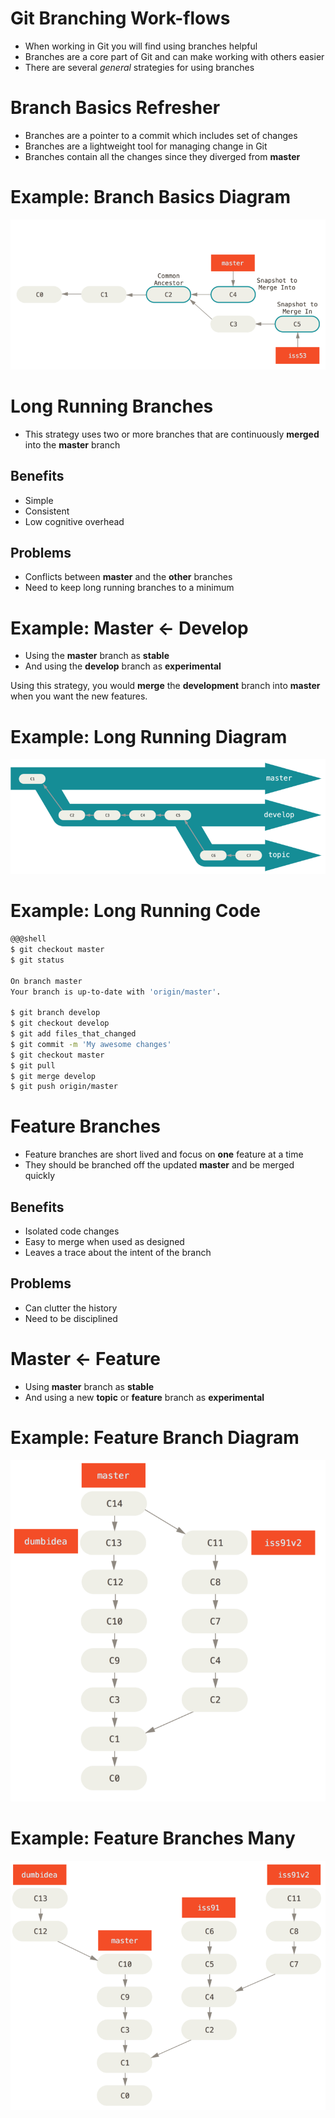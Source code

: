 # Git Branching Work-flows

* When working in Git you will find using branches helpful
* Branches are a core part of Git and can make working with others easier
* There are several *general* strategies for using branches

# Branch Basics Refresher

* Branches are a pointer to a commit which includes set of changes
* Branches are a lightweight tool for managing change in Git
* Branches contain all the changes since they diverged from **master**

# Example: Branch Basics Diagram

![Branch Basics Diagram](./git-branch-basics.png "Branch Basics Diagram")

# Long Running Branches

* This strategy uses two or more branches that are continuously **merged** into the **master** branch

## Benefits

* Simple
* Consistent
* Low cognitive overhead

## Problems

* Conflicts between **master** and the **other** branches
* Need to keep long running branches to a minimum

# Example: Master <- Develop

* Using the **master** branch as **stable**
* And using the **develop** branch as **experimental**

Using this strategy, you would **merge** the **development** branch into **master** when you want the new features.

# Example: Long Running Diagram

![Long Running Branches](./long-running-branches-many.png "Long Running Branches")

# Example: Long Running Code

```sh
@@@shell
$ git checkout master
$ git status

On branch master
Your branch is up-to-date with 'origin/master'.

$ git branch develop
$ git checkout develop
$ git add files_that_changed
$ git commit -m 'My awesome changes'
$ git checkout master
$ git pull
$ git merge develop
$ git push origin/master
```

# Feature Branches

* Feature branches are short lived and focus on **one** feature at a time
* They should be branched off the updated **master** and be merged quickly

## Benefits

* Isolated code changes
* Easy to merge when used as designed
* Leaves a trace about the intent of the branch

## Problems

* Can clutter the history
* Need to be disciplined

# Master <- Feature

* Using **master** branch as **stable**
* And using a new **topic** or **feature** branch as **experimental**

# Example: Feature Branch Diagram

![Topic Branches with Merge](./topic-branches-merged.png "Topic Branches with Merge")

# Example: Feature Branches Many

![Topic Branches Many](./topic-branches-git.png "Topic Branches Many")
